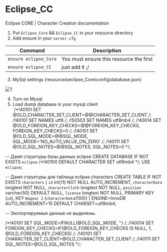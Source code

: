 # Eclipse_CC
Eclipse CORE | Character Creation documentation

1. Put `Eclipse_Core` && `Eclipse_CC` in your resource directory
2. Add ensure in your `server.cfg`


| Command | Description |
| --- | --- |
| `ensure eclipse_Core` | You must ensure this resource the first |
| `ensure eclipse_CC` | just add it ;/ |

3. MySql settings (resources\eclipse_Core\config\database.json)


  ![1](https://user-images.githubusercontent.com/36680471/114997401-759f4a80-9ea8-11eb-8b81-ba096d1c6e6b.PNG)
  
4. Turn on Mysql 
5. Load dump database in your mysql client  
`/*!40101 SET @OLD_CHARACTER_SET_CLIENT=@@CHARACTER_SET_CLIENT */;
/*!40101 SET NAMES utf8 */;
/*!50503 SET NAMES utf8mb4 */;
/*!40014 SET @OLD_FOREIGN_KEY_CHECKS=@@FOREIGN_KEY_CHECKS, FOREIGN_KEY_CHECKS=0 */;
/*!40101 SET @OLD_SQL_MODE=@@SQL_MODE, SQL_MODE='NO_AUTO_VALUE_ON_ZERO' */;
/*!40111 SET @OLD_SQL_NOTES=@@SQL_NOTES, SQL_NOTES=0 */;


-- Дамп структуры базы данных eclipse
CREATE DATABASE IF NOT EXISTS `eclipse` /*!40100 DEFAULT CHARACTER SET utf8mb4 */;
USE `eclipse`;

-- Дамп структуры для таблица eclipse.characters
CREATE TABLE IF NOT EXISTS `characters` (
  `id` int(11) NOT NULL AUTO_INCREMENT,
  `characterData` longtext NOT NULL,
  `characterCloth` longtext NOT NULL,
  `position` varchar(50) DEFAULT NULL,
  `license` longtext NOT NULL,
  PRIMARY KEY (`id`),
  KEY `Индекс 2` (`characterData`(100))
) ENGINE=InnoDB AUTO_INCREMENT=15 DEFAULT CHARSET=utf8mb4;

-- Экспортируемые данные не выделены.

/*!40101 SET SQL_MODE=IFNULL(@OLD_SQL_MODE, '') */;
/*!40014 SET FOREIGN_KEY_CHECKS=IF(@OLD_FOREIGN_KEY_CHECKS IS NULL, 1, @OLD_FOREIGN_KEY_CHECKS) */;
/*!40101 SET CHARACTER_SET_CLIENT=@OLD_CHARACTER_SET_CLIENT */;
/*!40111 SET SQL_NOTES=@OLD_SQL_NOTES */;`

